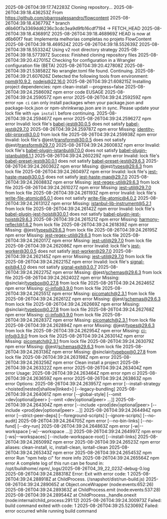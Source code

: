2025-08-26T04:39:17.742283Z	Cloning repository...
2025-08-26T04:39:18.436253Z	From https://github.com/obarrosalessandro/flowcontent
2025-08-26T04:39:18.436779Z	 * branch            d6b60f7a3369dd6236c3cdc3ea9d9fb16cdf7194 -> FETCH_HEAD
2025-08-26T04:39:18.436891Z	
2025-08-26T04:39:18.468969Z	HEAD is now at d6b60f7 feat: Implementa melhorias completas no projeto FlowContent
2025-08-26T04:39:18.469524Z	
2025-08-26T04:39:18.552639Z	
2025-08-26T04:39:18.553324Z	Using v2 root directory strategy
2025-08-26T04:39:18.577397Z	Success: Finished cloning repository files
2025-08-26T04:39:20.427015Z	Checking for configuration in a Wrangler configuration file (BETA)
2025-08-26T04:39:20.427808Z	
2025-08-26T04:39:21.538582Z	No wrangler.toml file found. Continuing.
2025-08-26T04:39:21.607626Z	Detected the following tools from environment: npm@10.9.2, nodejs@22.16.0
2025-08-26T04:39:21.608215Z	Installing project dependencies: npm clean-install --progress=false
2025-08-26T04:39:24.258609Z	npm error code EUSAGE
2025-08-26T04:39:24.259057Z	npm error
2025-08-26T04:39:24.259259Z	npm error `npm ci` can only install packages when your package.json and package-lock.json or npm-shrinkwrap.json are in sync. Please update your lock file with `npm install` before continuing.
2025-08-26T04:39:24.259467Z	npm error
2025-08-26T04:39:24.259627Z	npm error Invalid: lock file's babel-jest@30.0.5 does not satisfy babel-jest@29.7.0
2025-08-26T04:39:24.259787Z	npm error Missing: identity-obj-proxy@3.0.0 from lock file
2025-08-26T04:39:24.259938Z	npm error Invalid: lock file's @jest/transform@30.0.5 does not satisfy @jest/transform@29.7.0
2025-08-26T04:39:24.260083Z	npm error Invalid: lock file's babel-plugin-istanbul@7.0.0 does not satisfy babel-plugin-istanbul@6.1.1
2025-08-26T04:39:24.260229Z	npm error Invalid: lock file's babel-preset-jest@30.0.1 does not satisfy babel-preset-jest@29.6.3
2025-08-26T04:39:24.260362Z	npm error Missing: @jest/types@29.6.3 from lock file
2025-08-26T04:39:24.260497Z	npm error Invalid: lock file's jest-haste-map@30.0.5 does not satisfy jest-haste-map@29.7.0
2025-08-26T04:39:24.260883Z	npm error Missing: jest-regex-util@29.6.3 from lock file
2025-08-26T04:39:24.261027Z	npm error Missing: jest-util@29.7.0 from lock file
2025-08-26T04:39:24.261193Z	npm error Invalid: lock file's write-file-atomic@5.0.1 does not satisfy write-file-atomic@4.0.2
2025-08-26T04:39:24.261312Z	npm error Missing: istanbul-lib-instrument@5.2.1 from lock file
2025-08-26T04:39:24.26142Z	npm error Invalid: lock file's babel-plugin-jest-hoist@30.0.1 does not satisfy babel-plugin-jest-hoist@29.6.3
2025-08-26T04:39:24.261521Z	npm error Missing: harmony-reflect@1.6.2 from lock file
2025-08-26T04:39:24.261839Z	npm error Missing: @jest/types@29.6.3 from lock file
2025-08-26T04:39:24.26195Z	npm error Missing: jest-regex-util@29.6.3 from lock file
2025-08-26T04:39:24.262017Z	npm error Missing: jest-util@29.7.0 from lock file
2025-08-26T04:39:24.262086Z	npm error Invalid: lock file's jest-worker@30.0.5 does not satisfy jest-worker@29.7.0
2025-08-26T04:39:24.262145Z	npm error Missing: jest-util@29.7.0 from lock file
2025-08-26T04:39:24.262215Z	npm error Invalid: lock file's signal-exit@4.1.0 does not satisfy signal-exit@3.0.7
2025-08-26T04:39:24.262275Z	npm error Missing: @jest/schemas@29.6.3 from lock file
2025-08-26T04:39:24.262402Z	npm error Missing: @sinclair/typebox@0.27.8 from lock file
2025-08-26T04:39:24.262465Z	npm error Missing: ci-info@3.9.0 from lock file
2025-08-26T04:39:24.262551Z	npm error Missing: picomatch@2.3.1 from lock file
2025-08-26T04:39:24.262612Z	npm error Missing: @jest/schemas@29.6.3 from lock file
2025-08-26T04:39:24.262669Z	npm error Missing: @sinclair/typebox@0.27.8 from lock file
2025-08-26T04:39:24.262768Z	npm error Missing: ci-info@3.9.0 from lock file
2025-08-26T04:39:24.262837Z	npm error Missing: picomatch@2.3.1 from lock file
2025-08-26T04:39:24.262894Z	npm error Missing: @jest/types@29.6.3 from lock file
2025-08-26T04:39:24.262954Z	npm error Missing: ci-info@3.9.0 from lock file
2025-08-26T04:39:24.263014Z	npm error Missing: picomatch@2.3.1 from lock file
2025-08-26T04:39:24.263079Z	npm error Missing: @jest/schemas@29.6.3 from lock file
2025-08-26T04:39:24.263136Z	npm error Missing: @sinclair/typebox@0.27.8 from lock file
2025-08-26T04:39:24.263198Z	npm error
2025-08-26T04:39:24.263256Z	npm error Clean install a project
2025-08-26T04:39:24.263322Z	npm error
2025-08-26T04:39:24.263404Z	npm error Usage:
2025-08-26T04:39:24.263464Z	npm error npm ci
2025-08-26T04:39:24.263659Z	npm error
2025-08-26T04:39:24.263863Z	npm error Options:
2025-08-26T04:39:24.263957Z	npm error [--install-strategy <hoisted|nested|shallow|linked>] [--legacy-bundling]
2025-08-26T04:39:24.264061Z	npm error [--global-style] [--omit <dev|optional|peer> [--omit <dev|optional|peer> ...]]
2025-08-26T04:39:24.264304Z	npm error [--include <prod|dev|optional|peer> [--include <prod|dev|optional|peer> ...]]
2025-08-26T04:39:24.264494Z	npm error [--strict-peer-deps] [--foreground-scripts] [--ignore-scripts] [--no-audit]
2025-08-26T04:39:24.264705Z	npm error [--no-bin-links] [--no-fund] [--dry-run]
2025-08-26T04:39:24.264863Z	npm error [-w|--workspace <workspace-name> [-w|--workspace <workspace-name> ...]]
2025-08-26T04:39:24.264997Z	npm error [-ws|--workspaces] [--include-workspace-root] [--install-links]
2025-08-26T04:39:24.265099Z	npm error
2025-08-26T04:39:24.26523Z	npm error aliases: clean-install, ic, install-clean, isntall-clean
2025-08-26T04:39:24.265343Z	npm error
2025-08-26T04:39:24.265453Z	npm error Run "npm help ci" for more info
2025-08-26T04:39:24.265564Z	npm error A complete log of this run can be found in: /opt/buildhome/.npm/_logs/2025-08-26T04_39_22_023Z-debug-0.log
2025-08-26T04:39:24.288318Z	Error: Exit with error code: 1
2025-08-26T04:39:24.288918Z	    at ChildProcess.<anonymous> (/snapshot/dist/run-build.js)
2025-08-26T04:39:24.289065Z	    at Object.onceWrapper (node:events:652:26)
2025-08-26T04:39:24.289363Z	    at ChildProcess.emit (node:events:537:28)
2025-08-26T04:39:24.289544Z	    at ChildProcess._handle.onexit (node:internal/child_process:291:12)
2025-08-26T04:39:24.300973Z	Failed: build command exited with code: 1
2025-08-26T04:39:25.523069Z	Failed: error occurred while running build command